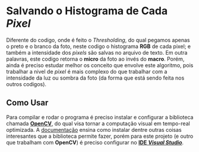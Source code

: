 # Salvando o Histograma de Cada *Pixel*

Diferente do codigo, onde é feito o *Thresholding*, do qual pegamos apenas o preto e o branco da foto, neste codigo o histograma **RGB** de cada pixel; e também a intensidade dos *pixels* são salvas no arquivo de texto. Em outra palavras, este codigo retorna o **micro** da foto ao invés do **macro**. Porém, ainda é preciso estudar melhor os conceito que envolve este algoritmo, pois trabalhar a nivel de *pixel* é mais complexo do que trabalhar com a intensidade da luz ou sombra da foto (da forma que está sendo feita nos outros codigos).

## Como Usar

Para compilar e rodar o programa é preciso instalar e configurar a biblioteca chamada [**OpenCV**](https://opencv.org/), do qual visa tornar a computação visual em tempo-real optimizada. A [documentação](https://docs.opencv.org/master/d9/df8/tutorial_root.html) ensina como instalar dentre outras coisas interesantes que a biblioteca permite fazer,  porém para este projeto (e outro que trabalham com **OpenCV**) é preciso configurar no [**IDE** ***Visual Studio***](https://docs.opencv.org/master/dd/d6e/tutorial_windows_visual_studio_opencv.html).  
